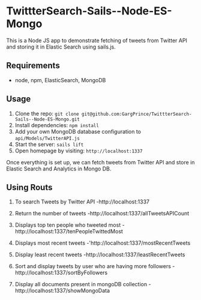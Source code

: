# TwittterSearch-Sails--Node-ES-Mongo


This is a Node JS app to demonstrate fetching of tweets from Twitter API and storing it in Elastic Search using sails.js.

## Requirements

- node, npm, ElasticSearch, MongoDB

## Usage

1. Clone the repo: `git clone git@github.com:GargPrince/TwittterSearch-Sails--Node-ES-Mongo.git`
2. Install dependencies: `npm install`
4. Add your own MongoDB database configuration to `api/Models/TwitterAPI.js`
5. Start the server: `sails lift`
6. Open homepage by visiting: `http://localhost:1337`

Once everything is set up, we can fetch tweets from Twitter API and store in Elastic Search and Analytics in Mongo DB.

## Using Routs

1. To search Tweets by Twitter API
  -http://localhost:1337
  
2. Return the number of tweets
  -http://localhost:1337/allTweetsAPICount

3. Displays top ten people who tweeted most
  -http://localhost:1337/tenPeopleTwittedMost

4. Displays most recent tweets
  -'http://localhost:1337/mostRecentTweets
  
5. Display least recent tweets
  -http://localhost:1337/leastRecentTweets

6. Sort and display tweets by user who are having more followers
  -http://localhost:1337/sortByFollowers

7. Display all documents present in mongoDB collection
  -http://localhost:1337/showMongoData